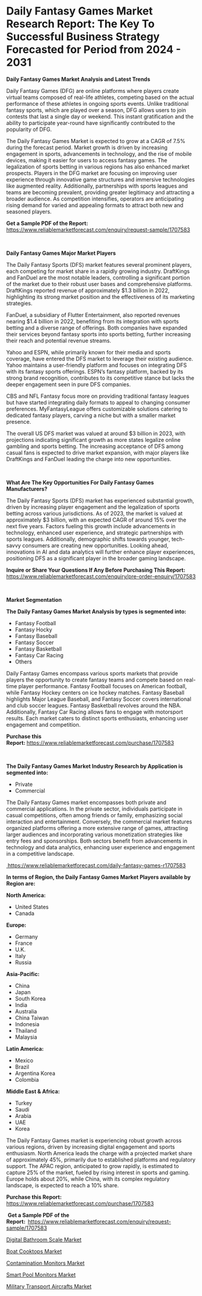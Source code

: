 <p><h1>Daily Fantasy Games Market Research Report: The Key To Successful Business Strategy Forecasted for Period from 2024 - 2031</h1></p><p><strong>Daily Fantasy Games Market Analysis and Latest Trends</strong></p>
<p><p>Daily Fantasy Games (DFG) are online platforms where players create virtual teams composed of real-life athletes, competing based on the actual performance of these athletes in ongoing sports events. Unlike traditional fantasy sports, which are played over a season, DFG allows users to join contests that last a single day or weekend. This instant gratification and the ability to participate year-round have significantly contributed to the popularity of DFG.</p><p>The Daily Fantasy Games Market is expected to grow at a CAGR of 7.5% during the forecast period. Market growth is driven by increasing engagement in sports, advancements in technology, and the rise of mobile devices, making it easier for users to access fantasy games. The legalization of sports betting in various regions has also enhanced market prospects. Players in the DFG market are focusing on improving user experience through innovative game structures and immersive technologies like augmented reality. Additionally, partnerships with sports leagues and teams are becoming prevalent, providing greater legitimacy and attracting a broader audience. As competition intensifies, operators are anticipating rising demand for varied and appealing formats to attract both new and seasoned players.</p></p>
<p><strong>Get a Sample PDF of the Report:&nbsp;</strong> <a href="https://www.reliablemarketforecast.com/enquiry/request-sample/1707583?utm_campaign=1839&utm_medium=2&utm_source=Github&utm_content=ia&utm_term=17122024&utm_id=daily-fantasy-games">https://www.reliablemarketforecast.com/enquiry/request-sample/1707583</a></p>
<p>&nbsp;</p>
<p><strong>Daily Fantasy Games Major Market Players</strong></p>
<p><p>The Daily Fantasy Sports (DFS) market features several prominent players, each competing for market share in a rapidly growing industry. DraftKings and FanDuel are the most notable leaders, controlling a significant portion of the market due to their robust user bases and comprehensive platforms. DraftKings reported revenue of approximately $1.3 billion in 2022, highlighting its strong market position and the effectiveness of its marketing strategies.</p><p>FanDuel, a subsidiary of Flutter Entertainment, also reported revenues nearing $1.4 billion in 2022, benefiting from its integration with sports betting and a diverse range of offerings. Both companies have expanded their services beyond fantasy sports into sports betting, further increasing their reach and potential revenue streams.</p><p>Yahoo and ESPN, while primarily known for their media and sports coverage, have entered the DFS market to leverage their existing audience. Yahoo maintains a user-friendly platform and focuses on integrating DFS with its fantasy sports offerings. ESPN’s fantasy platform, backed by its strong brand recognition, contributes to its competitive stance but lacks the deeper engagement seen in pure DFS companies.</p><p>CBS and NFL Fantasy focus more on providing traditional fantasy leagues but have started integrating daily formats to appeal to changing consumer preferences. MyFantasyLeague offers customizable solutions catering to dedicated fantasy players, carving a niche but with a smaller market presence.</p><p>The overall US DFS market was valued at around $3 billion in 2023, with projections indicating significant growth as more states legalize online gambling and sports betting. The increasing acceptance of DFS among casual fans is expected to drive market expansion, with major players like DraftKings and FanDuel leading the charge into new opportunities.</p></p>
<p>&nbsp;</p>
<p><strong>What Are The Key Opportunities For Daily Fantasy Games Manufacturers?</strong></p>
<p><p>The Daily Fantasy Sports (DFS) market has experienced substantial growth, driven by increasing player engagement and the legalization of sports betting across various jurisdictions. As of 2023, the market is valued at approximately $3 billion, with an expected CAGR of around 15% over the next five years. Factors fueling this growth include advancements in technology, enhanced user experience, and strategic partnerships with sports leagues. Additionally, demographic shifts towards younger, tech-savvy consumers are creating new opportunities. Looking ahead, innovations in AI and data analytics will further enhance player experiences, positioning DFS as a significant player in the broader gaming landscape.</p></p>
<p><strong>Inquire or Share Your Questions If Any Before Purchasing This Report:</strong> <a href="https://www.reliablemarketforecast.com/enquiry/pre-order-enquiry/1707583?utm_campaign=1839&utm_medium=2&utm_source=Github&utm_content=ia&utm_term=17122024&utm_id=daily-fantasy-games">https://www.reliablemarketforecast.com/enquiry/pre-order-enquiry/1707583</a></p>
<p>&nbsp;</p>
<p><strong>Market Segmentation</strong></p>
<p><strong>The Daily Fantasy Games Market Analysis by types is segmented into:</strong></p>
<p><ul><li>Fantasy Football</li><li>Fantasy Hocky</li><li>Fantasy Baseball</li><li>Fantasy Soccer</li><li>Fantasy Basketball</li><li>Fantasy Car Racing</li><li>Others</li></ul></p>
<p><p>Daily Fantasy Games encompass various sports markets that provide players the opportunity to create fantasy teams and compete based on real-time player performance. Fantasy Football focuses on American football, while Fantasy Hockey centers on ice hockey matches. Fantasy Baseball highlights Major League Baseball, and Fantasy Soccer covers international and club soccer leagues. Fantasy Basketball revolves around the NBA. Additionally, Fantasy Car Racing allows fans to engage with motorsport results. Each market caters to distinct sports enthusiasts, enhancing user engagement and competition.</p></p>
<p><strong>Purchase this Report:&nbsp;</strong><a href="https://www.reliablemarketforecast.com/purchase/1707583?utm_campaign=1839&utm_medium=2&utm_source=Github&utm_content=ia&utm_term=17122024&utm_id=daily-fantasy-games">https://www.reliablemarketforecast.com/purchase/1707583</a></p>
<p>&nbsp;</p>
<p><strong>The Daily Fantasy Games Market Industry Research by Application is segmented into:</strong></p>
<p><ul><li>Private</li><li>Commercial</li></ul></p>
<p><p>The Daily Fantasy Games market encompasses both private and commercial applications. In the private sector, individuals participate in casual competitions, often among friends or family, emphasizing social interaction and entertainment. Conversely, the commercial market features organized platforms offering a more extensive range of games, attracting larger audiences and incorporating various monetization strategies like entry fees and sponsorships. Both sectors benefit from advancements in technology and data analytics, enhancing user experience and engagement in a competitive landscape.</p></p>
<p><a href="https://www.reliablemarketforecast.com/daily-fantasy-games-r1707583?utm_campaign=1839&utm_medium=2&utm_source=Github&utm_content=ia&utm_term=17122024&utm_id=daily-fantasy-games">&nbsp;https://www.reliablemarketforecast.com/daily-fantasy-games-r1707583</a></p>
<p><strong>In terms of Region, the Daily Fantasy Games Market Players available by Region are:</strong></p>
<p>
    <p> <strong> North America: </strong>
        <ul>
            <li>United States</li>
            <li>Canada</li>
        </ul>
        </p> 
    <p> <strong> Europe: </strong>
        <ul>
            <li>Germany</li>
            <li>France</li>
            <li>U.K.</li>
            <li>Italy</li>
            <li>Russia</li>
        </ul>
        </p> 
    <p> <strong> Asia-Pacific: </strong>
        <ul>
            <li>China</li>
            <li>Japan</li>
            <li>South Korea</li>
            <li>India</li>
            <li>Australia</li>
            <li>China Taiwan</li>
            <li>Indonesia</li>
            <li>Thailand</li>
            <li>Malaysia</li>
        </ul>
        </p> 
    <p> <strong> Latin America: </strong>
        <ul>
            <li>Mexico</li>
            <li>Brazil</li>
            <li>Argentina Korea</li>
            <li>Colombia</li>
        </ul>
        </p> 
    <p> <strong> Middle East & Africa: </strong>
        <ul>
            <li>Turkey</li>
            <li>Saudi</li>
            <li>Arabia</li>
            <li>UAE</li>
            <li>Korea</li>
        </ul>
    </p>
    </p>
<p><p>The Daily Fantasy Games market is experiencing robust growth across various regions, driven by increasing digital engagement and sports enthusiasm. North America leads the charge with a projected market share of approximately 45%, primarily due to established platforms and regulatory support. The APAC region, anticipated to grow rapidly, is estimated to capture 25% of the market, fueled by rising interest in sports and gaming. Europe holds about 20%, while China, with its complex regulatory landscape, is expected to reach a 10% share.</p></p>
<p><strong>Purchase this Report: </strong><a href="https://www.reliablemarketforecast.com/purchase/1707583?utm_campaign=1839&utm_medium=2&utm_source=Github&utm_content=ia&utm_term=17122024&utm_id=daily-fantasy-games">https://www.reliablemarketforecast.com/purchase/1707583</a></p>
<p>&nbsp;<strong>Get a Sample PDF of the Report:&nbsp;&nbsp;</strong><a href="https://www.reliablemarketforecast.com/enquiry/request-sample/1707583?utm_campaign=1839&utm_medium=2&utm_source=Github&utm_content=ia&utm_term=17122024&utm_id=daily-fantasy-games">https://www.reliablemarketforecast.com/enquiry/request-sample/1707583</a></p>
<p><strong></strong></p>
<p><p><a href="https://www.linkedin.com/pulse/digital-bathroom-scale-market-projected-significant-growth-hnzpe?utm_campaign=1839&utm_medium=2&utm_source=Github&utm_content=ia&utm_term=17122024&utm_id=daily-fantasy-games">Digital Bathroom Scale Market</a></p><p><a href="https://www.linkedin.com/pulse/boat-cooktops-market-dynamics-144-cagr-growth-key-drivers-constraints-1q75e?utm_campaign=1839&utm_medium=2&utm_source=Github&utm_content=ia&utm_term=17122024&utm_id=daily-fantasy-games">Boat Cooktops Market</a></p><p><a href="https://www.linkedin.com/pulse/contamination-monitors-market-report-industry-drivers-challenges-nhj7e?utm_campaign=1839&utm_medium=2&utm_source=Github&utm_content=ia&utm_term=17122024&utm_id=daily-fantasy-games">Contamination Monitors Market</a></p><p><a href="https://www.linkedin.com/pulse/detailed-smart-pool-monitors-market-study-segmentation-latest-chnne?utm_campaign=1839&utm_medium=2&utm_source=Github&utm_content=ia&utm_term=17122024&utm_id=daily-fantasy-games">Smart Pool Monitors Market</a></p><p><a href="https://www.linkedin.com/pulse/military-transport-aircrafts-market-size-growing-cagr-rgvfe?utm_campaign=1839&utm_medium=2&utm_source=Github&utm_content=ia&utm_term=17122024&utm_id=daily-fantasy-games">Military Transport Aircrafts Market</a></p></p>